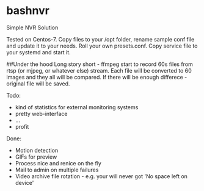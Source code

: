 # bashnvr
Simple NVR Solution

Tested on Centos-7. Copy files to your /opt folder, rename sample conf file and update it to your needs. Roll your own presets.conf. Copy service file to your systemd and start it.

##Under the hood
Long story short - ffmpeg start to record 60s files from rtsp (or mjpeg, or whatever else) stream. Each file will be converted to 60 images and they all will be compared. If there will be enough differece - original file will be saved. 


Todo:

* kind of statistics for external monitoring systems
* pretty web-interface
* ...
* profit


Done:

* Motion detection
* GIFs for preview
* Process nice and renice on the fly
* Mail to admin on multiple failures
* Video archive file rotation - e.g. your will never got 'No space left on device'